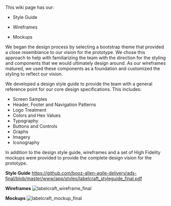 This wiki page has our:

- Style Guide

- Wireframes

- Mockups

We began the design process by selecting a bootstrap theme that provided a close resemblance to our vision for the prototype. We chose this approach to help with familiarizing the team with the direction for the styling and components that we would ultimately design around. As our wireframes matured, we used these components as a foundation and customized the styling to reflect our vision.

We developed a design style guide to provide the team with a general reference point for our core design specifications. This includes:

* Screen Samples
* Header, Footer and Navigation Patterns
* Logo Treatment
* Colors and Hex Values
* Typography
* Buttons and Controls
* Graphs
* Imagery
* Iconography

In addition to the design style guide, wireframes and a set of High Fidelity mockups were provided to provide the complete design vision for the prototype.

**Style Guide**
https://github.com/booz-allen-agile-delivery/ads-final/blob/master/www/app/styles/labelcraft_styleguide_final.pdf

**Wireframes**
![labelcraft_wireframe_final](https://cloud.githubusercontent.com/assets/11598168/8410160/6b06ea7c-1e4a-11e5-8858-2511d114382e.png)

**Mockups**
![labelcraft_mockup_final](https://cloud.githubusercontent.com/assets/11598168/8410145/579140dc-1e4a-11e5-8ea3-bae0e106a07a.png)